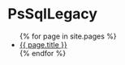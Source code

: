 # PsSqlLegacy

<ul>
{% for page in site.pages %}
  <li><a href="{{ page.url }}">{{ page.title }}</a></li>
{% endfor %}
</ul>
